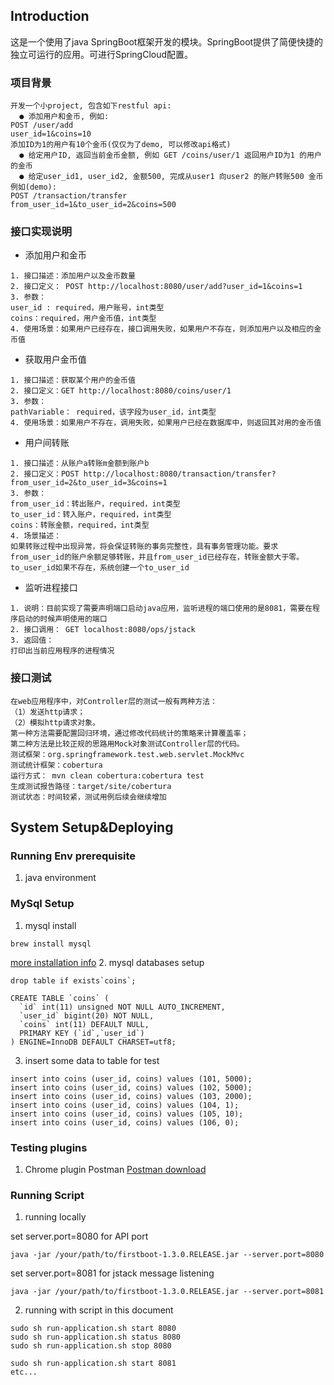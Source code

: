 ## Introduction
这是一个使用了java SpringBoot框架开发的模块。SpringBoot提供了简便快捷的独立可运行的应用。可进行SpringCloud配置。
### 项目背景
```
开发一个小project, 包含如下restful api:
  ● 添加用户和金币, 例如:
POST /user/add
user_id=1&coins=10
添加ID为1的用户有10个金币(仅仅为了demo, 可以修改api格式)
  ● 给定用户ID, 返回当前金币金额, 例如 GET /coins/user/1 返回用户ID为1 的用户的金币
  ● 给定user_id1, user_id2, 金额500, 完成从user1 向user2 的账户转账500 金币
例如(demo):
POST /transaction/transfer
from_user_id=1&to_user_id=2&coins=500
```
### 接口实现说明
- 添加用户和金币
```
1. 接口描述：添加用户以及金币数量
2. 接口定义： POST http://localhost:8080/user/add?user_id=1&coins=1
3. 参数：
user_id : required，用户账号，int类型
coins：required，用户金币值，int类型
4. 使用场景：如果用户已经存在，接口调用失败，如果用户不存在，则添加用户以及相应的金币值

```
- 获取用户金币值
```
1. 接口描述：获取某个用户的金币值
2. 接口定义：GET http://localhost:8080/coins/user/1
3. 参数：
pathVariable： required，该字段为user_id，int类型
4. 使用场景：如果用户不存在，调用失败，如果用户已经在数据库中，则返回其对用的金币值
```
- 用户间转账
```
1. 接口描述：从账户a转账m金额到账户b
2. 接口定义：POST http://localhost:8080/transaction/transfer?from_user_id=2&to_user_id=3&coins=1
3. 参数：
from_user_id：转出账户，required，int类型
to_user_id：转入账户，required，int类型
coins：转账金额，required，int类型
4. 场景描述：
如果转账过程中出现异常，将会保证转账的事务完整性，具有事务管理功能。要求from_user_id的账户余额足够转账，并且from_user_id已经存在，转账金额大于零。to_user_id如果不存在，系统创建一个to_user_id

```
- 监听进程接口
```
1. 说明：目前实现了需要声明端口启动java应用，监听进程的端口使用的是8081，需要在程序启动的时候声明使用的端口
2. 接口调用： GET localhost:8080/ops/jstack
3. 返回值：
打印出当前应用程序的进程情况
```

### 接口测试
```
在web应用程序中，对Controller层的测试一般有两种方法：
（1）发送http请求；
（2）模拟http请求对象。
第一种方法需要配置回归环境，通过修改代码统计的策略来计算覆盖率；
第二种方法是比较正规的思路用Mock对象测试Controller层的代码。
测试框架：org.springframework.test.web.servlet.MockMvc
测试统计框架：cobertura
运行方式： mvn clean cobertura:cobertura test  
生成测试报告路径：target/site/cobertura
测试状态：时间较紧，测试用例后续会继续增加
```

## System Setup&Deploying
### Running Env prerequisite
1. java environment
### MySql Setup
1. mysql install
```
brew install mysql
```
[more installation info](http://www.jianshu.com/p/7a6e431d85bf)
2. mysql databases setup
```
drop table if exists`coins`;
```
```
CREATE TABLE `coins` (
  `id` int(11) unsigned NOT NULL AUTO_INCREMENT,
  `user_id` bigint(20) NOT NULL,
  `coins` int(11) DEFAULT NULL,
  PRIMARY KEY (`id`,`user_id`)
) ENGINE=InnoDB DEFAULT CHARSET=utf8;
```
3. insert some data to table for test
```
insert into coins (user_id, coins) values (101, 5000);
insert into coins (user_id, coins) values (102, 5000);
insert into coins (user_id, coins) values (103, 2000);
insert into coins (user_id, coins) values (104, 1);
insert into coins (user_id, coins) values (105, 10);
insert into coins (user_id, coins) values (106, 0);
```


### Testing plugins
1. Chrome plugin Postman
[Postman download](https://chrome.google.com/webstore/detail/postman/fhbjgbiflinjbdggehcddcbncdddomop?hl=en)

### Running Script
1. running locally

set server.port=8080 for API port
```
java -jar /your/path/to/firstboot-1.3.0.RELEASE.jar --server.port=8080
```
set server.port=8081 for jstack message listening
```
java -jar /your/path/to/firstboot-1.3.0.RELEASE.jar --server.port=8081
```
2. running with script in this document
```
sudo sh run-application.sh start 8080
sudo sh run-application.sh status 8080
sudo sh run-application.sh stop 8080

sudo sh run-application.sh start 8081
etc...
```
